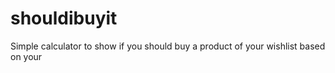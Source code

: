 # shouldibuyit
Simple calculator to show if you should buy a product of your wishlist based on your
